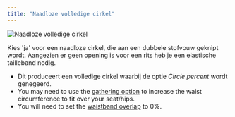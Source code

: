 ```yaml
---
title: "Naadloze volledige cirkel"
---
```


![Naadloze volledige cirkel](seamlessfullcircle.svg)

Kies 'ja' voor een naadloze cirkel, die aan een dubbele stofvouw geknipt wordt. Aangezien er geen opening is voor een rits heb je een elastische tailleband nodig.

<Note>

- Dit produceert een volledige cirkel waarbij de optie _Circle percent_ wordt genegeerd.
- You may need to use the [gathering option](/docs/designs/sandy/options/gathering) to increase the waist circumference to fit over your seat/hips.
- You will need to set the [waistband overlap](/docs/designs/sandy/options/waistbandoverlap) to 0%.

</Note>




